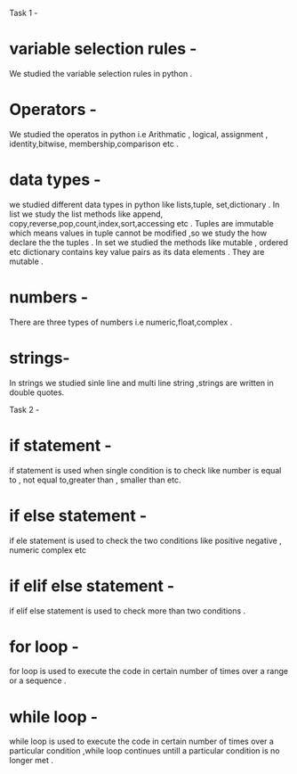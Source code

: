 Task 1 -
# variable selection rules -
We studied the variable selection rules in python .
# Operators -
We studied the operatos in python i.e Arithmatic , logical, assignment , identity,bitwise, membership,comparison etc .
# data types -
 we studied different data types in python like lists,tuple, set,dictionary .
 In list we study the list methods like append, copy,reverse,pop,count,index,sort,accessing etc .
 Tuples are immutable which means values in tuple cannot be modified ,so we study the how declare the the tuples .
 In set we studied the methods like mutable , ordered etc 
  dictionary contains key value pairs as its data elements . They are mutable .
 # numbers -
 There are three types of numbers i.e numeric,float,complex .
 # strings-
In strings we studied sinle line and multi line string ,strings are written  in double  quotes.

Task 2 -
# if statement -
if statement is used when single condition is to check like number is equal to , not equal to,greater than , smaller than etc.
# if else statement -
if ele statement is used to check the two conditions like positive negative , numeric complex etc 
# if  elif else statement -
if  elif else statement is used to check more than two conditions .
# for loop -
for loop is used to execute the code in certain number of times over a range or a sequence .
# while loop -
while loop is used to execute the code in certain number of times over a particular condition ,while loop continues untill a particular condition is no longer met .
